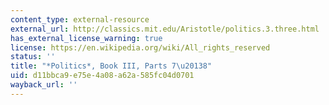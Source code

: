 ```yaml
---
content_type: external-resource
external_url: http://classics.mit.edu/Aristotle/politics.3.three.html
has_external_license_warning: true
license: https://en.wikipedia.org/wiki/All_rights_reserved
status: ''
title: "*Politics*, Book III, Parts 7\u20138"
uid: d11bbca9-e75e-4a08-a62a-585fc04d0701
wayback_url: ''
---
```

